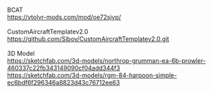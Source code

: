 BCAT <br />
https://vtolvr-mods.com/mod/oe72sjvp/ <br />
<br />
CustomAircraftTemplatev2.0 <br />
https://github.com/Sibov/CustomAircraftTemplatev2.0.git <br />
<br />
3D Model <br />
https://sketchfab.com/3d-models/northrop-grumman-ea-6b-prowler-460337c22fb343149090cf04add344f3 <br />
https://sketchfab.com/3d-models/rgm-84-harpoon-simple-ec6bdf6f296346a8823d43c76712ee63
